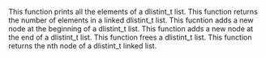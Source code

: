 This function prints all the elements of a dlistint_t list.
This function returns the number of elements in a linked dlistint_t list.
This fucntion adds a new node at the beginning of a dlistint_t list.
This function adds a new node at the end of a dlistint_t list.
This function frees a dlistint_t list.
This function returns the nth node of a dlistint_t linked list.
